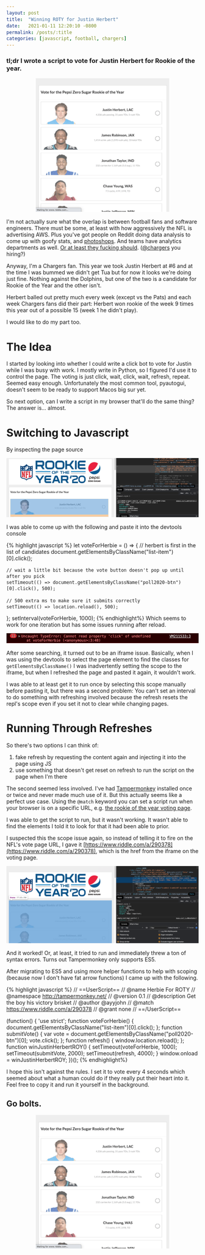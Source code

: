 ```yaml
---
layout: post
title:  "Winning ROTY for Justin Herbert"
date:   2021-01-11 12:20:10 -0800
permalink: /posts/:title
categories: [javascript, football, chargers]
---
```

### tl;dr I wrote a script to vote for Justin Herbert for Rookie of the year.

<p align="center">
<img src='/assets/herbie_roty/vote_for_herbie.gif' class="herbie-vote-gif" width="350px" height="350px"/>
</p>

I'm not actually sure what the overlap is between football fans and software engineers. There must be some, at least with how aggressively the NFL is advertising AWS.
Plus you've got people on Reddit doing data analysis to come up with goofy stats, and [photoshops](https://www.reddit.com/r/Chargers/comments/kvy2k8/the_little_guys/).
And teams have analytics departments as well. [Or at least they fucking should](https://www.boltsfromtheblue.com/2018/7/19/17593186/the-los-angeles-chargers-dont-have-a-single-analytics-employee-nfl). ([@chargers](https://twitter.com/Chargers) you hiring?)

Anyway, I'm a Chargers fan. This year we took Justin Herbert at #6 and at the time I was bummed we didn't get Tua but for now it looks we're doing just fine. Nothing against the Dolphins, but one of the two is a candidate for Rookie of the Year and the other isn't.

Herbert balled out pretty much every week (except vs the Pats) and each week Chargers fans did their part: Herbert won rookie of the week 9 times this year out of a possible 15 (week 1 he didn't play).

I would like to do my part too.

# The Idea
I started by looking into whether I could write a click bot to vote for Justin while I was busy with work. I mostly write in Python, so I figured I'd use it to control the page. The voting is just click, wait, click, wait, refresh, repeat. Seemed easy enough.
Unfortunately the most common tool, pyautogui, doesn't seem to be ready to support Macos big sur yet.

So next option, can I write a script in my browser that'll do the same thing?
The answer is... almost.

# Switching to Javascript

By inspecting the page source

![page source](/assets/herbie_roty/inspect_page.png)

I was able to come up with the following and paste it into the devtools console

{% highlight javascript %}
let voteForHerbie = () => {
    // herbert is first in the list of candidates
    document.getElementsByClassName("list-item")[0].click();

    // wait a little bit because the vote button doesn't pop up until after you pick
    setTimeout(() => document.getElementsByClassName("poll2020-btn")[0].click(), 500);

    // 500 extra ms to make sure it submits correctly
    setTimeout(() => location.reload(), 500);
};
setInterval(voteForHerbie, 1000);
{% endhighlight%}
Which seems to work for one iteration but has some issues running after reload.

![error](/assets/herbie_roty/error_cant_click.png)

After some searching, it turned out to be an iframe issue.
Basically, when I was using the devtools to select the page element to find the classes for `getElementsByClassName()` I was inadvertently setting the scope to the iframe, but when I refreshed the page and pasted it again, it wouldn't work.

I was able to at least get it to run once by selecting this scope manually before pasting it, but there was a second problem:
You can't set an interval to do something with refreshing involved because the refresh resets the repl's scope even if you set it not to clear while changing pages.

# Running Through Refreshes

So there's two options I can think of:

1. fake refresh by requesting the content again and injecting it into the page using JS
2. use something that doesn't get reset on refresh to run the script on the page when I'm there


The second seemed less involved. I've had [Tampermonkey](https://chrome.google.com/webstore/detail/tampermonkey/dhdgffkkebhmkfjojejmpbldmpobfkfo?hl=en) installed once or twice and never made much use of it.
But this actually seems like a perfect use case. Using the `@match` keyword you can set a script run when your browser is on a specific URL, e.g. [the rookie of the year voting page](https://www.nfl.com/voting/rookies/rookie-of-the-year).

I was able to get the script to run, but it wasn't working. It wasn't able to find the elements I told it to look for that it had been able to prior.

I suspected this the scope issue again, so instead of telling it to fire on the NFL's vote page URL, I gave it [https://www.riddle.com/a/290378](https://www.riddle.com/a/290378), which is the href from the iframe on the voting page.

![iframe](/assets/herbie_roty/iframe.png)

And it worked! Or, at least, it tried to run and immediately threw a ton of syntax errors. Turns out Tampermonkey only supports ES5.

After migrating to ES5 and using more helper functions to help with scoping (because now I don't have fat arrow functions) I came up with the following.

{% highlight javascript %}
// ==UserScript==
// @name         Herbie For ROTY
// @namespace    http://tampermonkey.net/
// @version      0.1
// @description  Get the boy his victory brisket
// @author       @ayyjohn
// @match        https://www.riddle.com/a/290378
// @grant        none
// ==/UserScript==

(function() {
    'use strict';
    function voteForHerbie() {
        document.getElementsByClassName("list-item")[0].click();
    };
    function submitVote() {
        var vote = document.getElementsByClassName("poll2020-btn")[0];
        vote.click();
    };
    function refresh() {
        window.location.reload();
    };
    function winJustinHerbertROY() {
        setTimeout(voteForHerbie, 1000);
        setTimeout(submitVote, 2000);
        setTimeout(refresh, 4000);
    }
    window.onload = winJustinHerbertROY;
})();
{% endhighlight%}

I hope this isn't against the rules. I set it to vote every 4 seconds which seemed about what a human could do if they really put their heart into it. Feel free to copy it and run it yourself in the background.

## Go bolts.

<p align="center">
<img src='/assets/herbie_roty/vote_for_herbie.gif' class="herbie-vote-gif" width="350px" height="350px"/>
</p>